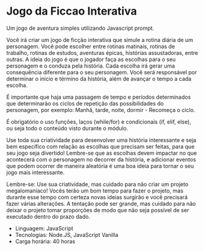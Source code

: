 # Jogo da Ficcao Interativa
Um jogo de aventura simples utilizando Javascript prompt. 

Você irá criar um jogo de ficção interativa que simule a rotina diária de um personagem. Você pode escolher entre rotinas matinais, rotinas de trabalho, rotinas de estudos, aventuras épicas, histórias assustadoras, entre outras. A ideia do jogo é que o jogador faça as escolhas para o seu personagem e o conduza pela história. Cada escolha irá gerar uma consequência diferente para o seu personagem. Você será responsável por determinar o inicio e término da história, além de avançar o tempo a cada escolha.
  
É importante que haja uma passagem de tempo e períodos determinados que determinarão os ciclos de repetição das possibilidades do personagem, por exemplo: Manhã, tarde, noite, dormir - Recomeça o ciclo.

É obrigatório o uso funções, laços (while/for) e condicionais (if, elif, else), ou seja todo o conteúdo visto durante o módulo.

Use toda sua criatividade para desenvolver uma história interessante e seja bem específico com relação as escolhas que precisam ser feitas, para que seu jogo seja divertido! Lembre-se que as escolhas devem impactar no que acontecerá com o personagem no decorrer da história, e adicionar eventos que podem ocorrer de maneira aleatória é uma boa ideia para tornar o seu jogo mais interessante.

Lembre-se: Use sua criatividade, mas cuidado para não criar um projeto megalomaníaco! Vocês terão um bom tempo para fazer o projeto, mas durante esse tempo com certeza novas ideias surgirão e você precisará fazer várias alterações. A tentação pode ser grande, mas cuidado para não deixar o projeto tomar proporções de modo que não seja possível de ser executado dentro do prazo dado.

* Linguagem: JavaScript
* Tecnologias: Node.JS, JavaScript Vanilla
* Carga horária: 40 horas
